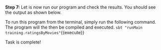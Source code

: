 **Step 7:** Let is now run our program and check the results. You should see the output as shown below.

To run this program from the terminal, simply run the following command. The program will the then be compiled and executed.
`sbt "runMain training.ratingsByMovies"`{{execute}} 

Task is complete!


